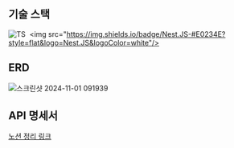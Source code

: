 ## 기술 스택
![TS](https://img.shields.io/badge/TypeScript-007ACC?style=for-the-badge&logo=typescript&logoColor=white)
 <img src="https://img.shields.io/badge/Nest.JS-#E0234E?style=flat&logo=Nest.JS&logoColor=white"/>

## ERD
![스크린샷 2024-11-01 091939](https://github.com/user-attachments/assets/84157822-4bba-458c-813d-d856ee5b6da3)

## API 명세서
[노션 정리 링크](https://www.notion.so/12690dc34e8a80a79b4cdf9b725206a5?v=610abf496bdf41cb8f4c945322fb58b6&pvs=4)

